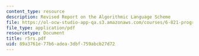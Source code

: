 ```yaml
---
content_type: resource
description: Revised Report on the Algorithmic Language Scheme
file: https://ol-ocw-studio-app-qa.s3.amazonaws.com/courses/6-821-programming-languages-fall-2002/89a3761e77b6adea3dbf759abcb27d72_r5rs.pdf
file_type: application/pdf
resourcetype: Document
title: r5rs.pdf
uid: 89a3761e-77b6-adea-3dbf-759abcb27d72
---
```

